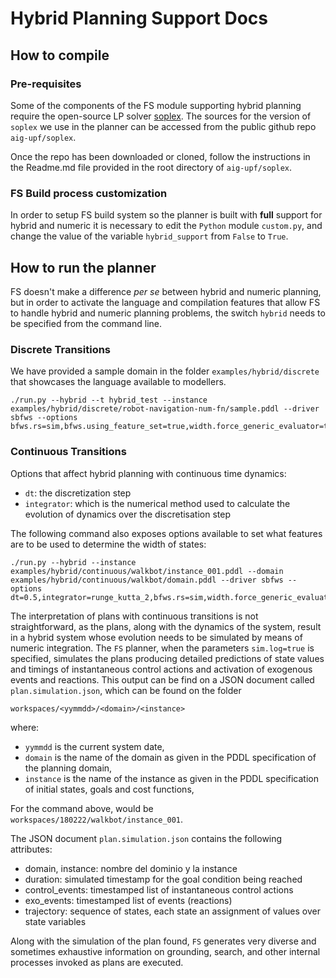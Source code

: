 # Hybrid Planning Support Docs

## How to compile

### Pre-requisites

Some of the components of the FS module supporting hybrid planning require
the open-source LP solver [soplex](http://soplex.zib.de/). The sources for
the version of ```soplex``` we use in the planner can be accessed from the
public github repo ```aig-upf/soplex```.

Once the repo has been downloaded or cloned, follow the instructions in
the Readme.md file provided in the root directory of ```aig-upf/soplex```.

### FS Build process customization

In order to setup FS build system so the planner is built with **full** support
for hybrid and numeric it is necessary to edit the ```Python``` module ```custom.py```,
and change the value of the variable ```hybrid_support``` from ```False``` to ```True```.

## How to run the planner

FS doesn't make a difference *per se* between hybrid and numeric planning, but
in order to activate the language and compilation features that allow FS to
handle hybrid and numeric planning problems, the switch  ```hybrid``` needs to
be specified from the command line.

### Discrete Transitions

We have provided a sample domain in the folder ```examples/hybrid/discrete```
that showcases the language available to modellers.

```
./run.py --hybrid --t hybrid_test --instance examples/hybrid/discrete/robot-navigation-num-fn/sample.pddl --driver sbfws --options bfws.rs=sim,bfws.using_feature_set=true,width.force_generic_evaluator=true
```

### Continuous Transitions

Options that affect hybrid planning with continuous time dynamics:

 - ```dt```: the discretization step
 - ```integrator```: which is the numerical method used to calculate the
 evolution of dynamics over the discretisation step

The following command also exposes options available to set what features are
to be used to determine the width of states:

```
./run.py --hybrid --instance examples/hybrid/continuous/walkbot/instance_001.pddl --domain examples/hybrid/continuous/walkbot/domain.pddl --driver sbfws --options dt=0.5,integrator=runge_kutta_2,bfws.rs=sim,width.force_generic_evaluator=true,bfws.using_feature_set=true,features.project_away_numeric=true,features.project_away_time=true,features.elliptical_2d=true,width.simulation=2,sim.log=true
```

The interpretation of plans with continuous transitions is not straightforward,
as the plans, along with the dynamics of the system, result in a hybrid system
whose evolution needs to be simulated by means of numeric integration. The ```FS```
planner, when the parameters ```sim.log=true``` is specified, simulates the plans
producing detailed predictions of state values and timings of instantaneous
control actions and activation of exogenous events and reactions. This
output can be find on a JSON document called ```plan.simulation.json```, which
can be found on the folder

```
workspaces/<yymmdd>/<domain>/<instance>
```

where:

 - ```yymmdd``` is the current system date,
 - ```domain``` is the name of the domain as given in the PDDL specification of
  the planning domain,
 - ```instance``` is the name of the instance as given in the PDDL specification
 of initial states, goals and cost functions,

For the command above, would be ```workspaces/180222/walkbot/instance_001```.

The JSON document ```plan.simulation.json``` contains the following attributes:

 - domain, instance: nombre del dominio y la instance
 - duration: simulated timestamp for the goal condition being reached
 - control_events: timestamped list of instantaneous control actions
 - exo_events: timestamped list of events (reactions)
 - trajectory: sequence of states, each state an assignment of values over state variables

Along with the simulation of the plan found, ```FS``` generates very diverse
and sometimes exhaustive information on grounding, search, and other internal
processes invoked as plans are executed.
